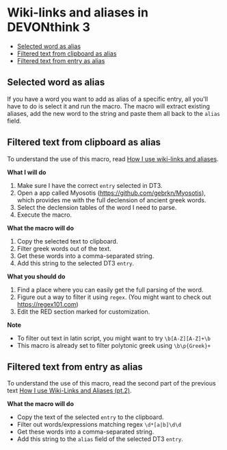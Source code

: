 # Wiki-links and aliases in DEVONthink 3

- [Selected word as alias](#selected-word-as-alias)
- [Filtered text from clipboard as alias](#filtered-text-from-clipboard-as-alias)
- [Filtered text from entry as alias](#filtered-text-from-entry-as-alias)

## Selected word as alias
If you have a word you want to add as alias of a specific entry, all you'll have to do is select it and run the macro.
The macro will extract existing aliases, add the new word to the string and paste them all back to the `alias` field.



## Filtered text from clipboard as alias  
To understand the use of this macro, read [How I use wiki-links and aliases](https://discourse.devontechnologies.com/t/how-i-use-wiki-links-and-aliases/47846).

**What I will do**
1. Make sure I have the correct `entry` selected in DT3.
2. Open a app called Myosotis (https://github.com/gebrkn/Myosotis), which provides me with the full declension of ancient greek words. 
3. Select the declension tables of the word I need to parse.
4. Execute the macro. 

**What the macro will do**
1. Copy the selected text to clipboard.
2. Filter greek words out of the text.
3. Get these words into a comma-separated string.
4. Add this string to the selected DT3 `entry`.

**What you should do**
1. Find a place where you can easily get the full parsing of the word.
2. Figure out a way to filter it using `regex`. (You might want to check out https://regex101.com)
3. Edit the RED section marked for customization.

**Note**
* To filter out text in latin script, you might want to try ` \b[A-Z][A-Z]+\b `
* This macro is already set to filter polytonic greek using `\b\p{Greek}+`



## Filtered text from entry as alias
To understand the use of this macro, read the second part of the previous text [How I use Wiki-Links and Aliases (pt.2)](https://discourse.devontechnologies.com/t/how-i-use-wiki-links-and-aliases-pt-2/47873).

**What the macro will do**
* Copy the text of the selected ` entry ` to the clipboard.
* Filter out words/expressions matching regex ` \d*[a|b]\d\d `
* Get these words into a comma-separated string.
* Add this string to the ` alias ` field of the selected DT3 `entry`.


